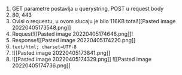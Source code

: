 1. GET parametre postavlja u querystring, POST u request body
2. 80, 443
3. Ovisi o requestu, u ovom slucaju je bilo 116KB total![[Pasted image 20220405173548.png]] 
4. Request![[Pasted image 20220405174646.png]]!
5. Response![[Pasted image 20220405174220.png]]
6. `text/html; charset=UTF-8`
7. ![[Pasted image 20220405173841.png]]
8. ![[Pasted image 20220405174329.png]] ![[Pasted image 20220405174736.png]]
